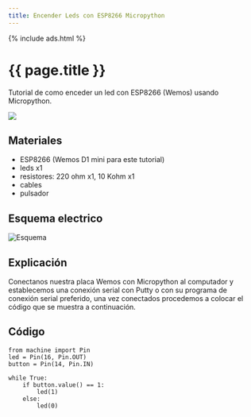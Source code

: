 ```yaml
---
title: Encender Leds con ESP8266 Micropython
---
```

{% include ads.html %}

# {{ page.title }}

Tutorial de como enceder un led con ESP8266 (Wemos) usando Micropython.

![](https://i.imgur.com/r9Nzopz.gifv)

## Materiales 
- ESP8266 (Wemos D1 mini para este tutorial)
- leds x1
- resistores: 220 ohm x1, 10 Kohm x1
- cables
- pulsador

## Esquema electrico

![Esquema](https://i.imgur.com/BDrWGfW.jpg)

## Explicación

Conectanos nuestra placa Wemos con Micropython al computador y establecemos una conexión serial con Putty o con su programa de conexión serial preferido, una vez conectados procedemos a colocar el código que se muestra a continuación.

## Código

```
from machine import Pin
led = Pin(16, Pin.OUT)
button = Pin(14, Pin.IN)

while True:
	if button.value() == 1:
		led(1)
	else:
		led(0)
```
